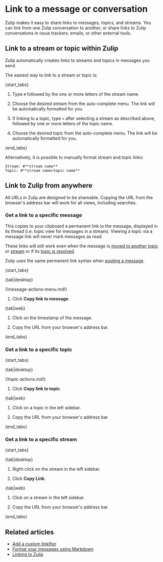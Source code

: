 # Link to a message or conversation

Zulip makes it easy to share links to messages, topics, and streams. You can
link from one Zulip conversation to another, or share links to Zulip conversations
in issue trackers, emails, or other external tools.

## Link to a stream or topic within Zulip

Zulip automatically creates links to streams and topics in messages you send.

The easiest way to link to a stream or topic is:

{start_tabs}

1. Type `#` followed by the one or more letters of the stream name.

2. Choose the desired stream from the auto-complete menu. The link will be
   automatically formatted for you.

3. If linking to a topic, type `>` after selecting a stream as described above,
   followed by one or more letters of the topic name.

4. Choose the desired topic from the auto-complete menu. The link will be
   automatically formatted for you.

{end_tabs}

Alternatively, it is possible to manually format stream and topic links:

```
Stream: #**stream name**
Topic: #**stream name>topic name**
```

## Link to Zulip from anywhere

All URLs in Zulip are designed to be shareable.
Copying the URL from the browser's address bar will work
for all views, including searches.
### Get a link to a specific message

This copies to your clipboard a permanent link to the message,
displayed in its thread (i.e. topic view for messages in a stream).
Viewing a topic via a message link will never mark messages as read.

These links will still work even when the message is
[moved to another topic](/help/move-content-to-another-topic)
or [stream](/help/move-content-to-another-stream) or
if its [topic is resolved](/help/resolve-a-topic).

Zulip uses the same permanent link syntax when [quoting a
message](/help/quote-and-reply).

{start_tabs}

{tab|desktop}

{!message-actions-menu.md!}

1. Click **Copy link to message**.

{tab|web}

1. Click on the timestamp of the message.

1. Copy the URL from your browser's address bar.

{end_tabs}

### Get a link to a specific topic

{start_tabs}

{tab|desktop}

{!topic-actions.md!}

1. Click **Copy link to topic**.

{tab|web}

1. Click on a topic in the left sidebar.

1. Copy the URL from your browser's address bar.

{end_tabs}
### Get a link to a specific stream

{start_tabs}

{tab|desktop}

1. Right-click on the stream in the left sidebar.

1. Click **Copy Link**.

{tab|web}

1. Click on a stream in the left sidebar.

1. Copy the URL from your browser's address bar.

{end_tabs}

## Related articles

* [Add a custom linkifier](/help/add-a-custom-linkifier)
* [Format your messages using Markdown](/help/format-your-message-using-markdown)
* [Linking to Zulip](/help/linking-to-zulip)
